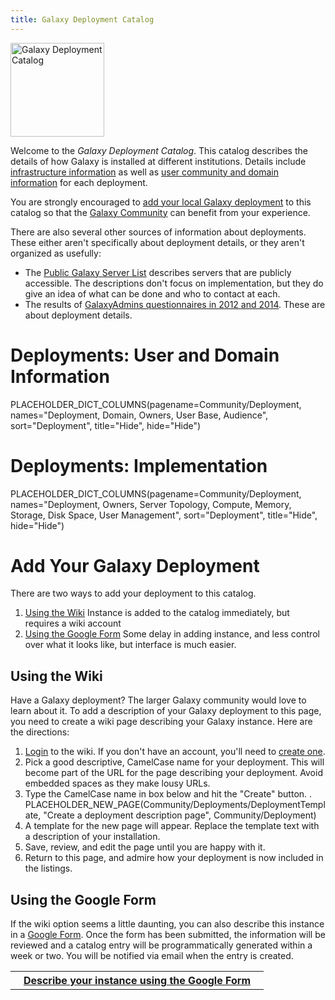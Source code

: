 ```yaml
---
title: Galaxy Deployment Catalog
---
```

<div class='left'><img src="/src/images/logos/GalaxyDeploymentCatalog200.png" alt="Galaxy Deployment Catalog" width="150" /></div> 

Welcome to the *Galaxy Deployment Catalog*. This catalog describes the details of how Galaxy is installed at different institutions.  Details include [infrastructure information](/src/community/deployments/index.md#deployments-implementation) as well as [user community and domain information](/src/community/deployments/index.md#deployments-user-and-domain-information) for each deployment.

You are strongly encouraged to [add your local Galaxy deployment](/src/community/deployments/index.md#add-your-galaxy-deployment) to this catalog so that the [Galaxy Community](/src/community/index.md) can benefit from your experience.

There are also several other sources of information about deployments.  These either aren't specifically about deployment details, or they aren't organized as usefully:

* The [Public Galaxy Server List](/src/use/index.md) describes servers that are publicly accessible.  The descriptions don't focus on implementation, but they do give an idea of what can be done and who to contact at each.
* The results of [GalaxyAdmins questionnaires in 2012 and 2014](/src/community/galaxy-admins/surveys/index.md).  These are about deployment details.

# Deployments: User and Domain Information

PLACEHOLDER_DICT_COLUMNS(pagename=Community/Deployment, names="Deployment, Domain, Owners, User Base, Audience", sort="Deployment", title="Hide", hide="Hide")

# Deployments: Implementation

PLACEHOLDER_DICT_COLUMNS(pagename=Community/Deployment, names="Deployment, Owners, Server Topology, Compute, Memory, Storage, Disk Space, User Management", sort="Deployment", title="Hide", hide="Hide")

# Add Your Galaxy Deployment

There are two ways to add your deployment to this catalog.

1. [Using the Wiki](/src/community/deployments/index.md#using-the-wiki)
    Instance is added to the catalog immediately, but requires a wiki account 
1. [Using the Google Form](/src/community/deployments/index.md#using-the-google-form)
    Some delay in adding instance, and less control over what it looks like, but interface is much easier.

## Using the Wiki

Have a Galaxy deployment?  The larger Galaxy community would love to learn about it.  To add a description of your Galaxy deployment to this page, you need to create a wiki page describing your Galaxy instance.  Here are the directions:

1. [Login](/src/community/deployments/index.md) to the wiki. If you don't have an account, you'll need to [create one](/src/community/deployments/index.md).
1. Pick a good descriptive, CamelCase name for your deployment.  This will become part of the URL for the page describing your deployment.  Avoid embedded spaces as they make lousy URLs.
1. Type the CamelCase name in box below and hit the "Create" button.
    . PLACEHOLDER_NEW_PAGE(Community/Deployments/DeploymentTemplate, "Create a deployment description page", Community/Deployment)
1. A template for the new page will appear.  Replace the template text with a description of your installation.
1. Save, review, and edit the page until you are happy with it.
1. Return to this page, and admire how your deployment is now included in the listings.

## Using the Google Form

If the wiki option seems a little daunting, you can also describe this instance in a [Google Form](http://bit.ly/gxydeployform).  Once the form has been submitted, the information will be reviewed and a catalog entry will be programmatically generated within a week or two.  You will be notified via email when the entry is created.

<table>
  <tr>
    <th> &nbsp;&nbsp; <a href='http://bit.ly/gxydeployform'>Describe your instance using the Google Form</a> &nbsp;&nbsp; </th>
  </tr>
</table>
